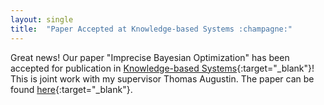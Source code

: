 ```yaml
---
layout: single
title:  "Paper Accepted at Knowledge-based Systems :champagne:"
---
```




Great news! Our paper "Imprecise Bayesian Optimization" has been accepted for publication in [Knowledge-based Systems](https://www.sciencedirect.com/journal/knowledge-based-systems){:target="_blank"}! This is joint work with my supervisor Thomas Augustin. The paper can be found [here](https://www.sciencedirect.com/science/article/pii/S0950705124008207){:target="_blank"}.